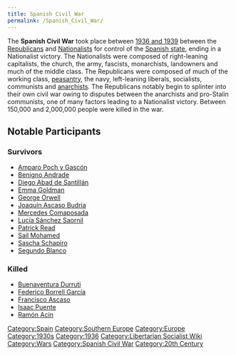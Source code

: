 ```yaml
---
title: Spanish Civil War
permalink: /Spanish_Civil_War/
---
```


The **Spanish Civil War** took place between [1936 and
1939](Timeline_of_Libertarian_Socialism_in_Southern_Europe "wikilink")
between the [Republicans](Republicans_(Spanish_Civil_War) "wikilink")
and [Nationalists](Nationalists_(Spanish_Civil_War) "wikilink") for
control of the [Spanish state](Spain "wikilink"), ending in a
Nationalist victory. The Nationalists were composed of right-leaning
capitalists, the church, the army, fascists, monarchists, landowners and
much of the middle class. The Republicans were composed of much of the
working class, [peasantry](Peasants "wikilink"), the navy, left-leaning
liberals, socialists, communists and [anarchists](Anarchism "wikilink").
The Republicans notably begin to splinter into their own civil war owing
to disputes between the anarchists and pro-Stalin communists, one of
many factors leading to a Nationalist victory. Between 150,000 and
2,000,000 people were killed in the war.

## Notable Participants

### Survivors

- [Amparo Poch y Gascón](Amparo_Poch_y_Gascón "wikilink")
- [Benigno Andrade](Benigno_Andrade "wikilink")
- [Diego Abad de Santillán](Diego_Abad_de_Santillán "wikilink")
- [Emma Goldman](Emma_Goldman "wikilink")
- [George Orwell](George_Orwell "wikilink")
- [Joaquín Ascaso Budria](Joaquín_Ascaso_Budria "wikilink")
- [Mercedes Comaposada](Mercedes_Comaposada "wikilink")
- [Lucía Sánchez Saornil](Lucía_Sánchez_Saornil "wikilink")
- [Patrick Read](Patrick_Read "wikilink")
- [Sail Mohamed](Sail_Mohamed "wikilink")
- [Sascha Schapiro](Sascha_Schapiro "wikilink")
- [Segundo Blanco](Segundo_Blanco "wikilink")

### Killed

- [Buenaventura Durruti](Buenaventura_Durruti "wikilink")
- [Federico Borrell García](Federico_Borrell_García "wikilink")
- [Francisco Ascaso](Francisco_Ascaso "wikilink")
- [Isaac Puente](Isaac_Puente "wikilink")
- [Ramón Acín](Ramón_Acín "wikilink")

[Category:Spain](Category:Spain "wikilink") [Category:Southern
Europe](Category:Southern_Europe "wikilink")
[Category:Europe](Category:Europe "wikilink")
[Category:1930s](Category:1930s "wikilink")
[Category:1936](Category:1936 "wikilink") [Category:Libertarian
Socialist Wiki](Category:Libertarian_Socialist_Wiki "wikilink")
[Category:Wars](Category:Wars "wikilink") [Category:Spanish Civil
War](Category:Spanish_Civil_War "wikilink") [Category:20th
Century](Category:20th_Century "wikilink")